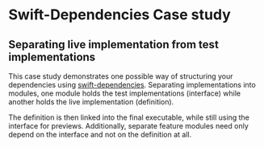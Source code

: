 # Swift-Dependencies Case study

## Separating live implementation from test implementations
This case study demonstrates one possible way of structuring your dependencies using [swift-dependencies]. Separating implementations into modules, one module holds the test implementations (interface) while another holds the live implementation (definition).

The definition is then linked into the final executable, while still using the interface for previews.
Additionally, separate feature modules need only depend on the interface and not on the definition at all.

[swift-dependencies]: https://github.com/pointfreeco/swift-dependencies